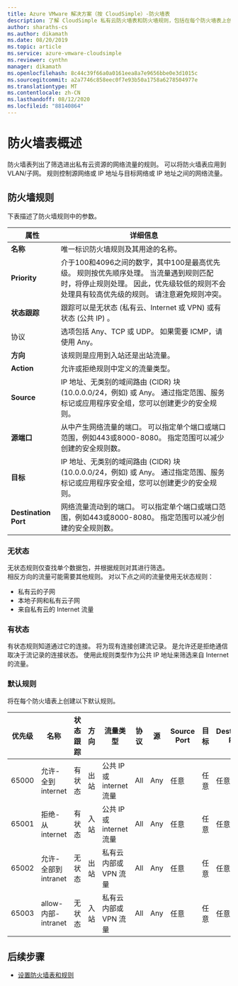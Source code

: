 ```yaml
---
title: Azure VMware 解决方案（按 CloudSimple）-防火墙表
description: 了解 CloudSimple 私有云防火墙表和防火墙规则，包括在每个防火墙表上创建的默认规则。
author: sharaths-cs
ms.author: dikamath
ms.date: 08/20/2019
ms.topic: article
ms.service: azure-vmware-cloudsimple
ms.reviewer: cynthn
manager: dikamath
ms.openlocfilehash: 8c44c39f66a0a0161eea8a7e9656bbe0e3d1015c
ms.sourcegitcommit: a2a7746c858eec0f7e93b50a1758a6278504977e
ms.translationtype: MT
ms.contentlocale: zh-CN
ms.lasthandoff: 08/12/2020
ms.locfileid: "88140864"
---
```

# <a name="firewall-tables-overview"></a>防火墙表概述

防火墙表列出了筛选进出私有云资源的网络流量的规则。 可以将防火墙表应用到 VLAN/子网。 规则控制源网络或 IP 地址与目标网络或 IP 地址之间的网络流量。

## <a name="firewall-rules"></a>防火墙规则

下表描述了防火墙规则中的参数。

| 属性 | 详细信息 |
| ---------| --------|
| **名称** | 唯一标识防火墙规则及其用途的名称。 |
| **Priority** | 介于100和4096之间的数字，其中100是最高优先级。 规则按优先顺序处理。 当流量遇到规则匹配时，将停止规则处理。 因此，优先级较低的规则不会处理具有较高优先级的规则。  请注意避免规则冲突。 |
| **状态跟踪** | 跟踪可以是无状态 (私有云、Internet 或 VPN) 或有状态 (公共 IP) 。  |
| 协议 | 选项包括 Any、TCP 或 UDP。 如果需要 ICMP，请使用 Any。 |
| **方向** | 该规则是应用到入站还是出站流量。 |
| **Action** | 允许或拒绝规则中定义的流量类型。 |
| **Source** | IP 地址、无类别的域间路由 (CIDR) 块 (10.0.0.0/24，例如) 或 Any。  通过指定范围、服务标记或应用程序安全组，您可以创建更少的安全规则。 |
| **源端口** | 从中产生网络流量的端口。  可以指定单个端口或端口范围，例如443或8000-8080。 指定范围可以减少创建的安全规则数。 |
| **目标** | IP 地址、无类别的域间路由 (CIDR) 块 (10.0.0.0/24，例如) 或 Any。  通过指定范围、服务标记或应用程序安全组，您可以创建更少的安全规则。  |
| **Destination Port** | 网络流量流动到的端口。  可以指定单个端口或端口范围，例如443或8000-8080。 指定范围可以减少创建的安全规则数。|

### <a name="stateless"></a>无状态

无状态规则仅查找单个数据包，并根据规则对其进行筛选。  
相反方向的流量可能需要其他规则。  对以下点之间的流量使用无状态规则：

* 私有云的子网
* 本地子网和私有云子网
* 来自私有云的 Internet 流量

### <a name="stateful"></a>有状态

 有状态规则知道通过它的连接。 将为现有连接创建流记录。 是允许还是拒绝通信取决于流记录的连接状态。  使用此规则类型作为公共 IP 地址来筛选来自 Internet 的流量。

### <a name="default-rules"></a>默认规则

将在每个防火墙表上创建以下默认规则。

|优先级|名称|状态跟踪|方向|流量类型|协议|源|Source Port|目标|Destination Port|操作|
|--------|----|--------------|---------|------------|--------|------|-----------|-----------|----------------|------|
|65000|允许-全到 internet|有状态|出站|公共 IP 或 internet 流量|All|Any|任意|任意|任意|允许|
|65001|拒绝-从 internet|有状态|入站|公共 IP 或 internet 流量|All|Any|任意|任意|任意|拒绝|
|65002|允许-全部到 intranet|无状态|出站|私有云内部或 VPN 流量|All|Any|任意|任意|任意|Allow|
|65003|allow-内部-intranet|无状态|入站|私有云内部或 VPN 流量|All|Any|任意|任意|任意|Allow|

## <a name="next-steps"></a>后续步骤

* [设置防火墙表和规则](firewall.md)
